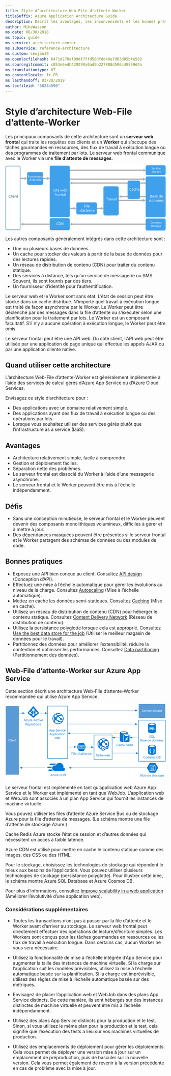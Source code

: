 ```yaml
---
title: Style d’architecture Web-File d’attente-Worker
titleSuffix: Azure Application Architecture Guide
description: Décrit les avantages, les inconvénients et les bonnes pratiques des architectures Web-File d’attente-Worker sur Azure.
author: MikeWasson
ms.date: 08/30/2018
ms.topic: guide
ms.service: architecture-center
ms.subservice: reference-architecture
ms.custom: seojan19
ms.openlocfilehash: b471d270af09df7ffd58dfdd49e7d03d05bfe582
ms.sourcegitcommit: c053e6edb429299a0ad9b327888d596c48859d4a
ms.translationtype: HT
ms.contentlocale: fr-FR
ms.lasthandoff: 03/20/2019
ms.locfileid: "58244590"
---
```

# <a name="web-queue-worker-architecture-style"></a>Style d’architecture Web-File d’attente-Worker

Les principaux composants de cette architecture sont un **serveur web frontal** qui traite les requêtes des clients et un **Worker** qui s’occupe des tâches gourmandes en ressources, des flux de travail à exécution longue ou des programmes de traitement par lots.  Le serveur web frontal communique avec le Worker via une **file d’attente de messages**.

![Diagramme logique du style d’architecture Web-File d’attente-Worker](./images/web-queue-worker-logical.svg)

Les autres composants généralement intégrés dans cette architecture sont :

- Une ou plusieurs bases de données.
- Un cache pour stocker des valeurs à partir de la base de données pour des lectures rapides.
- Un réseau de distribution de contenu (CDN) pour traiter du contenu statique.
- Des services à distance, tels qu’un service de messagerie ou SMS. Souvent, ils sont fournis par des tiers.
- Un fournisseur d’identité pour l’authentification.

Le serveur web et le Worker sont sans état. L’état de session peut être stocké dans un cache distribué. N’importe quel travail à exécution longue est traité de façon asynchrone par le Worker. Le Worker peut être déclenché par des messages dans la file d’attente ou s’exécuter selon une planification pour le traitement par lots. Le Worker est un composant facultatif. S’il n’y a aucune opération à exécution longue, le Worker peut être omis.

Le serveur frontal peut être une API web. Du côté client, l’API web peut être utilisée par une application de page unique qui effectue les appels AJAX ou par une application cliente native.

## <a name="when-to-use-this-architecture"></a>Quand utiliser cette architecture

L’architecture Web-File d’attente-Worker est généralement implémentée à l’aide des services de calcul gérés d’Azure App Service ou d’Azure Cloud Services.

Envisagez ce style d’architecture pour :

- Des applications avec un domaine relativement simple.
- Des applications ayant des flux de travail à exécution longue ou des opérations par lots.
- Lorsque vous souhaitez utiliser des services gérés plutôt que l’infrastructure as a service (IaaS).

## <a name="benefits"></a>Avantages

- Architecture relativement simple, facile à comprendre.
- Gestion et déploiement faciles.
- Séparation nette des problèmes.
- Le serveur frontal est dissocié du Worker à l’aide d’une messagerie asynchrone.
- Le serveur frontal et le Worker peuvent être mis à l’échelle indépendamment.

## <a name="challenges"></a>Défis

- Sans une conception minutieuse, le serveur frontal et le Worker peuvent devenir des composants monolithiques volumineux, difficiles à gérer et à mettre à jour.
- Des dépendances masquées peuvent être présentes si le serveur frontal et le Worker partagent des schémas de données ou des modules de code.

## <a name="best-practices"></a>Bonnes pratiques

- Exposez une API bien conçue au client. Consultez [API design][api-design] (Conception d’API).
- Effectuez une mise à l’échelle automatique pour gérer les évolutions au niveau de la charge. Consultez [Autoscaling][autoscaling] (Mise à l’échelle automatique).
- Mettez en cache les données semi-statiques. Consultez [Caching][caching] (Mise en cache).
- Utilisez un réseau de distribution de contenu (CDN) pour héberger le contenu statique. Consultez [Content Delivery Network][cdn] (Réseau de distribution de contenu).
- Utilisez la persistance polyglotte lorsque cela est approprié. Consultez [Use the best data store for the job][polyglot] (Utiliser le meilleur magasin de données pour le travail).
- Partitionnez des données pour améliorer l’extensibilité, réduire la contention et optimiser les performances. Consultez [Data partitioning][data-partition] (Partitionnement des données).

## <a name="web-queue-worker-on-azure-app-service"></a>Web-File d’attente-Worker sur Azure App Service

Cette section décrit une architecture Web-File d’attente-Worker recommandée qui utilise Azure App Service.

![Diagramme physique du style d’architecture Web-File d’attente-Worker](./images/web-queue-worker-physical.png)

Le serveur frontal est implémenté en tant qu’application web Azure App Service et le Worker est implémenté en tant que WebJob. L’application web et WebJob sont associés à un plan App Service qui fournit les instances de machine virtuelle.

Vous pouvez utiliser les files d’attente Azure Service Bus ou de stockage Azure pour la file d’attente de messages. (Le schéma montre une file d’attente de stockage Azure.)

Cache Redis Azure stocke l’état de session et d’autres données qui nécessitent un accès à faible latence.

Azure CDN est utilisé pour mettre en cache le contenu statique comme des images, des CSS ou des HTML.

Pour le stockage, choisissez les technologies de stockage qui répondent le mieux aux besoins de l’application. Vous pouvez utiliser plusieurs technologies de stockage (persistance polyglotte). Pour illustrer cette idée, le schéma montre Azure SQL Database et Azure Cosmos DB.

Pour plus d’informations, consultez [Improve scalability in a web application][scalable-web-app] (Améliorer l’évolutivité d’une application web).

### <a name="additional-considerations"></a>Considérations supplémentaires

- Toutes les transactions n’ont pas à passer par la file d’attente et le Worker avant d’arriver au stockage. Le serveur web frontal peut directement effectuer des opérations de lecture/d’écriture simples. Les Workers sont conçus pour les tâches gourmandes en ressources ou les flux de travail à exécution longue. Dans certains cas, aucun Worker ne vous sera nécessaire.

- Utilisez la fonctionnalité de mise à l’échelle intégrée d’App Service pour augmenter la taille des instances de machine virtuelle. Si la charge sur l’application suit les modèles prévisibles, utilisez la mise à l’échelle automatique basée sur la planification. Si la charge est imprévisible, utilisez des règles de mise à l’échelle automatique basée sur des métriques.

- Envisagez de placer l’application web et WebJob dans des plans App Service distincts. De cette manière, ils sont hébergés sur des instances distinctes de machine virtuelle et peuvent être mis à l’échelle indépendamment.

- Utilisez des plans App Service distincts pour la production et le test. Sinon, si vous utilisez le même plan pour la production et le test, cela signifie que l’exécution des tests a lieu sur vos machines virtuelles de production.

- Utilisez des emplacements de déploiement pour gérer les déploiements. Cela vous permet de déployer une version mise à jour sur un emplacement de préproduction, puis de basculer sur la nouvelle version. Cela vous permet également de revenir à la version précédente en cas de problème avec la mise à jour.

<!-- links -->

[api-design]: ../../best-practices/api-design.md
[autoscaling]: ../../best-practices/auto-scaling.md
[caching]: ../../best-practices/caching.md
[cdn]: ../../best-practices/cdn.md
[data-partition]: ../../best-practices/data-partitioning.md
[polyglot]: ../design-principles/use-the-best-data-store.md
[scalable-web-app]: ../../reference-architectures/app-service-web-app/scalable-web-app.md